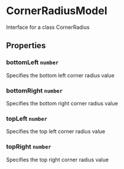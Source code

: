 # CornerRadiusModel

Interface for a class CornerRadius

## Properties

### bottomLeft `number`

Specifies the bottom left corner radius value

### bottomRight `number`

Specifies the bottom right corner radius value

### topLeft `number`

Specifies the top left corner radius value

### topRight `number`

Specifies the top right corner radius value

